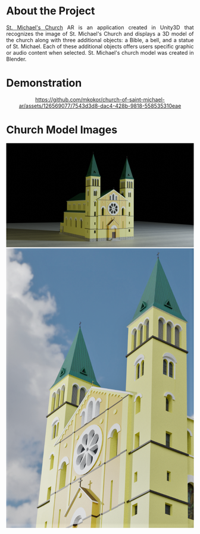 # About the Project
<p align="justify">
<a href="https://www.google.com/maps/place/Crkva+Svetog+Mihovila/@44.1618372,18.3268615,15z/data=!4m6!3m5!1s0x475ed6974e07690d:0xc72eb604e1229ccb!8m2!3d44.1618372!4d18.3268615!16s%2Fg%2F11bxc6d1yc?entry=ttu">St. Michael's Church</a> AR is an application created in Unity3D that recognizes the image of St. Michael's 
Church and displays a 3D model of the church along with three additional objects: a Bible, a bell, and a statue of St. Michael. 
Each of these additional objects offers users specific graphic or audio content when selected. St. Michael's church model was created in Blender.
</p>

# Demonstration
<div align="center">
  
https://github.com/mkokor/church-of-saint-michael-ar/assets/126569077/7543d3d8-dac4-428b-9818-558535310eae

</div>

# Church Model Images
<div align="center">
  <img src="./render-images/without-background.png" alt="church"/>
</div>
<div align="center">
  <img src="./render-images/with-background.png" alt="church"/>
</div>
